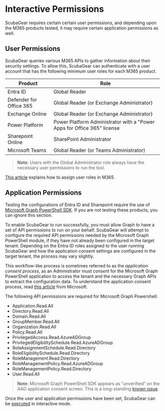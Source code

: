 # Interactive Permissions

ScubaGear requires certain certain user permissions, and depending upon the M365 products tested, it may require certain application permissions as well.

## User Permissions

ScubaGear queries various M365 APIs to gather information about their security settings. To allow this, ScubaGear can authenticate with a user account that has the following minimum user roles for each M365 product.

| Product                 | Role                                                                    |
| ----------------------- | ----------------------------------------------------------------------- |
| Entra ID                | Global Reader                                                           |
| Defender for Office 365 | Global Reader (or Exchange Administrator)                               |
| Exchange Online         | Global Reader (or Exchange Administrator)                               |
| Power Platform          | Power Platform Administrator with a "Power Apps for Office 365" license |
| Sharepoint Online       | SharePoint Administrator                                                |
| Microsoft Teams         | Global Reader (or Teams Administrator)                                  |

> **Note**: Users with the Global Administrator role always have the necessary user permissions to run the tool.

[This article](https://learn.microsoft.com/en-us/microsoft-365/admin/add-users/assign-admin-roles?view=o365-worldwide) explains how to assign user roles in M365.

## Application Permissions

Testing the configurations of Entra ID and Sharepoint require the use of [Microsoft Graph PowerShell SDK](https://learn.microsoft.com/en-us/powershell/microsoftgraph/get-started?view=graph-powershell-1.0). If you are not testing these products, you can ignore this section.

To enable ScubaGear to run successfully, you must allow Graph to have a set of API permissions to run on your behalf. ScubaGear will attempt to configure the required API permissions needed by the Microsoft Graph PowerShell module, if they have not already been configured in the target tenant. Depending on the Entra ID roles assigned to the user running ScubaGear and how the application consent settings are configured in the target tenant, the process may vary slightly.

This workflow-like process is sometimes referred to as the _application consent process_, as an Administrator must _consent_ for the Microsoft Graph PowerShell application to access the tenant and the necessary Graph APIs to extract the configuration data.  To understand the application consent process, read [this article](https://learn.microsoft.com/en-us/azure/active-directory/develop/application-consent-experience) from Microsoft.

The following API permissions are required for Microsoft Graph Powershell:

- Application.Read.All
- Directory.Read.All
- Domain.Read.All
- GroupMember.Read.All
- Organization.Read.All
- Policy.Read.All
- PrivilegedAccess.Read.AzureADGroup
- PrivilegedEligibilitySchedule.Read.AzureADGroup
- RoleAssignmentSchedule.Read.Directory
- RoleEligibilitySchedule.Read.Directory
- RoleManagement.Read.Directory
- RoleManagementPolicy.Read.AzureADGroup
- RoleManagementPolicy.Read.Directory
- User.Read.All

> **Note**: Microsoft Graph PowerShell SDK appears as "unverified" on the AAD application consent screen. This is a long-standing [known issue](https://github.com/microsoftgraph/msgraph-sdk-powershell/issues/482).

Once the user and application permissions have been set, ScubaGear can be [executed](../execution/execution.md) in interactive mode.